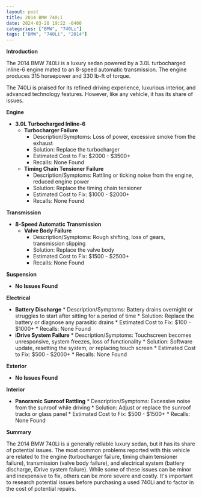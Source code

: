 ```yaml
---
layout: post
title: 2014 BMW 740Li
date: 2024-03-28 19:22 -0400
categories: ["BMW", "740Li"]
tags: ["BMW", "740Li", "2014"]
---
```

**Introduction**

The 2014 BMW 740Li is a luxury sedan powered by a 3.0L turbocharged inline-6 engine mated to an 8-speed automatic transmission. The engine produces 315 horsepower and 330 lb-ft of torque.

The 740Li is praised for its refined driving experience, luxurious interior, and advanced technology features. However, like any vehicle, it has its share of issues.

**Engine**

* **3.0L Turbocharged Inline-6**
    * **Turbocharger Failure**
        * Description/Symptoms: Loss of power, excessive smoke from the exhaust
        * Solution: Replace the turbocharger
        * Estimated Cost to Fix: $2000 - $3500+
        * Recalls: None Found
    * **Timing Chain Tensioner Failure**
        * Description/Symptoms: Rattling or ticking noise from the engine, reduced engine power
        * Solution: Replace the timing chain tensioner
        * Estimated Cost to Fix: $1000 - $2000+
        * Recalls: None Found

**Transmission**

* **8-Speed Automatic Transmission**
    * **Valve Body Failure**
        * Description/Symptoms: Rough shifting, loss of gears, transmission slipping
        * Solution: Replace the valve body
        * Estimated Cost to Fix: $1500 - $2500+
        * Recalls: None Found

**Suspension**

* **No Issues Found**

**Electrical**

* **Battery Discharge**
        * Description/Symptoms: Battery drains overnight or struggles to start after sitting for a period of time
        * Solution: Replace the battery or diagnose any parasitic drains
        * Estimated Cost to Fix: $100 - $1000+
        * Recalls: None Found
* **iDrive System Failure**
        * Description/Symptoms: Touchscreen becomes unresponsive, system freezes, loss of functionality
        * Solution: Software update, resetting the system, or replacing touch screen
        * Estimated Cost to Fix: $500 - $2000+
        * Recalls: None Found

**Exterior**

* **No Issues Found**

**Interior**

* **Panoramic Sunroof Rattling**
        * Description/Symptoms: Excessive noise from the sunroof while driving
        * Solution: Adjust or replace the sunroof tracks or glass panel
        * Estimated Cost to Fix: $500 - $1500+
        * Recalls: None Found

**Summary**

The 2014 BMW 740Li is a generally reliable luxury sedan, but it has its share of potential issues. The most common problems reported with this vehicle are related to the engine (turbocharger failure, timing chain tensioner failure), transmission (valve body failure), and electrical system (battery discharge, iDrive system failure). While some of these issues can be minor and inexpensive to fix, others can be more severe and costly. It's important to research potential issues before purchasing a used 740Li and to factor in the cost of potential repairs.
